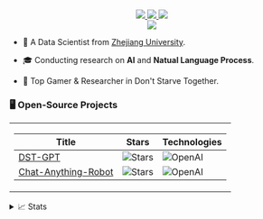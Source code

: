 <p align="center">
<br/>

<a href="https://github.com/Bili-Sakura">
    <img src="https://img.shields.io/badge/GitHub-Bili&#8209;Sakura-000000?logo=github">
</a> 
<a href="https://space.bilibili.com/335334097">
    <img src="https://img.shields.io/badge/Bilibili-小孩梓Sakura-00A1D6?logo=bilibili&logoColor=white">
</a> 
<a href="mailto:bili_sakura@zju.edu.cn">
    <img src="https://img.shields.io/badge/-Email-blue?style=flat-square&logo=gmail&logoColor=white">
</a>
<br/>
<a href="https://github.com/Bili-Sakura">
    <img src="https://github-stats-alpha.vercel.app/api?username=Bili-Sakura&cc=22272e&tc=37BCF6&ic=fff&bc=0000">
</a>
</p>

* 📖 A Data Scientist from [Zhejiang University](https://www.zju.edu.cn/english/). 

* 🎓 Conducting research on **AI** and **Natual Language Process**.

* 🎯 Top Gamer & Researcher in Don't Starve Together.

### 🖥️ Open-Source Projects
<table>
<tr><td>

|Title | Stars | Technologies|
|--|--|--|
| [DST-GPT](https://github.com/Bili-Sakura/DSTGPT) | <img alt="Stars" src="https://img.shields.io/github/stars/Bili-Sakura/DSTGPT?style=flat-square&labelColor=black"/> | ![OpenAI](https://img.shields.io/badge/-openai-black?style=flat-square&logo=openai&logoColor=white)|
| [Chat-Anything-Robot](https://github.com/Bili-Sakura/Chat-Anything-Robot) | <img alt="Stars" src="https://img.shields.io/github/stars/Bili-Sakura/Chat-Anything-Robot?style=flat-square&labelColor=black"/> | ![OpenAI](https://img.shields.io/badge/-openai-black?style=flat-square&logo=openai&logoColor=white)
</td></tr> </table>


<details>
<summary>📈 Stats</summary>
<br>
My Github Stats

![](http://github-profile-summary-cards.vercel.app/api/cards/profile-details?username=Bili-Sakura&theme=dracula) 

![](http://github-profile-summary-cards.vercel.app/api/cards/repos-per-language?username=Bili-Sakura&theme=dracula) 
![](http://github-profile-summary-cards.vercel.app/api/cards/most-commit-language?username=Bili-Sakura&theme=dracula)




</details>